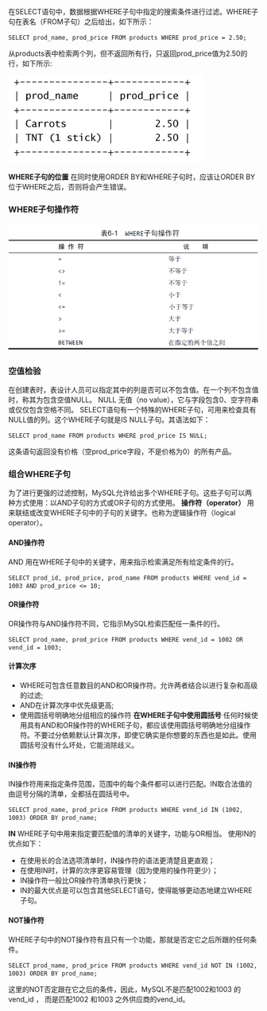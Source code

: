 在SELECT语句中，数据根据WHERE子句中指定的搜索条件进行过滤。WHERE子句在表名（FROM子句）之后给出，如下所示：


```
SELECT prod_name, prod_price FROM products WHERE prod_price = 2.50;
```

从products表中检索两个列，但不返回所有行，只返回prod_price值为2.50的行，如下所示:

![](/assets/selectwhere.png)

**WHERE子句的位置** 在同时使用ORDER BY和WHERE子句时，应该让ORDER BY位于WHERE之后，否则将会产生错误。
### WHERE子句操作符

![](/assets/WHERE子句操作符.png)

### 空值检验
在创建表时，表设计人员可以指定其中的列是否可以不包含值。在一个列不包含值时，称其为包含空值NULL。
NULL 无值（no value），它与字段包含0、空字符串或仅仅包含空格不同。
SELECT语句有一个特殊的WHERE子句，可用来检查具有NULL值的列。这个WHERE子句就是IS NULL子句。其语法如下：


```
SELECT prod_name FROM products WHERE prod_price IS NULL;
```

这条语句返回没有价格（空prod_price字段，不是价格为0）的所有产品。

### 组合WHERE子句
为了进行更强的过滤控制，MySQL允许给出多个WHERE子句。这些子句可以两种方式使用：以AND子句的方式或OR子句的方式使用。
**操作符（operator）** 用来联结或改变WHERE子句中的子句的关键字。也称为逻辑操作符（logical operator）。
#### AND操作符
AND 用在WHERE子句中的关键字，用来指示检索满足所有给定条件的行。

```
SELECT prod_id, prod_price, prod_name FROM products WHERE vend_id = 1003 AND prod_price <= 10;
```

#### OR操作符
OR操作符与AND操作符不同，它指示MySQL检索匹配任一条件的行。


```
SELECT prod_name, prod_price FROM products WHERE vend_id = 1002 OR vend_id = 1003;
```
#### 计算次序
 * WHERE可包含任意数目的AND和OR操作符。允许两者结合以进行复杂和高级的过滤;
 * AND在计算次序中优先级更高;
 * 使用圆括号明确地分组相应的操作符
**在WHERE子句中使用圆括号** 任何时候使用具有AND和OR操作符的WHERE子句，都应该使用圆括号明确地分组操作符。不要过分依赖默认计算次序，即使它确实是你想要的东西也是如此。使用圆括号没有什么坏处，它能消除歧义。

#### IN操作符
IN操作符用来指定条件范围，范围中的每个条件都可以进行匹配。IN取合法值的由逗号分隔的清单，全都括在圆括号中。


```
SELECT prod_name, prod_price FROM products WHERE vend_id IN (1002, 1003) ORDER BY prod_name;
```
**IN** WHERE子句中用来指定要匹配值的清单的关键字，功能与OR相当。
使用IN的优点如下：
 * 在使用长的合法选项清单时，IN操作符的语法更清楚且更直观；
 * 在使用IN时，计算的次序更容易管理（因为使用的操作符更少）；
 * IN操作符一般比OR操作符清单执行更快；
 * IN的最大优点是可以包含其他SELECT语句，使得能够更动态地建立WHERE子句。
 
#### NOT操作符
WHERE子句中的NOT操作符有且只有一个功能，那就是否定它之后所跟的任何条件。


```
SELECT prod_name, prod_price FROM products WHERE vend_id NOT IN (1002, 1003) ORDER BY prod_name;
```
这里的NOT否定跟在它之后的条件，因此，MySQL不是匹配1002和1003 的vend_id ， 而是匹配1002 和1003 之外供应商的vend_id。

